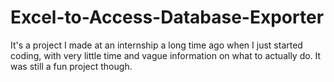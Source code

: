 # Excel-to-Access-Database-Exporter
It's a project I made at an internship a long time ago when I just started coding, with very little time and vague information on what to actually do. It was still a fun project though.
